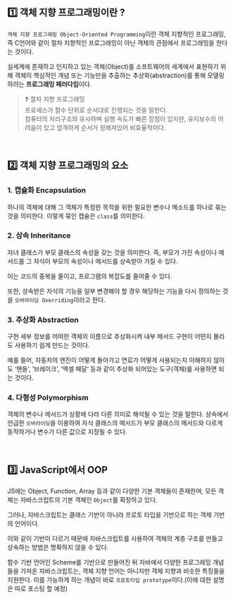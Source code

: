 ## 1️⃣ 객체 지향 프로그래밍이란 ?

`객체 지향 프로그래밍 Object-Oriented Programming`이란 객체 지향적인 프로그래밍, 즉 C언어와 같이 절차 지향적인 프로그래밍이 아닌 객체의 관점에서 프로그래밍을 한다는 것이다.

실세계에 존재하고 인지하고 있는 객체(Object)를 소프트웨어의 세계에서 표현하기 위해 객체의 핵심적인 개념 또는 기능만을 추출하는 추상화(abstraction)를 통해 모델링하려는 **프로그래밍 패러다임**이다.

> ❓ 절차 지향 프로그래밍  
> 프로세스가 함수 단위로 순서대로 진행되는 것을 말한다.  
> 컴퓨터의 처리구조와 유사하며 실행 속도가 빠른 장점이 있지만, 유지보수의 어려움이 있고 엄격하게 순서가 정해져있어 비효율적이다.

<br>

## 2️⃣ 객체 지향 프로그래밍의 요소

### 1. 캡슐화 Encapsulation

하나의 객체에 대해 그 객체가 특정한 목적을 위한 필요한 변수나 메소드를 하나로 묶는 것을 의미한다. 이렇게 묶인 캡슐은 `class`를 의미한다.

### 2. 상속 Inheritance

자녀 클래스가 부모 클래스의 속성을 갖는 것을 의미한다. 즉, 부모가 가진 속성이나 메서드를 그 자식이 부모의 속성이나 메서드를 상속받아 가질 수 있다.

이는 코드의 중복을 줄이고, 프로그램의 복잡도를 줄여줄 수 있다.

또한, 상속받은 자식의 기능을 일부 변경해야 할 경우 해당하는 기능을 다시 정의하는 것을 `오버라이딩 Overriding`이라고 한다.

### 3. 추상화 Abstraction

구현 세부 정보를 어떠한 객체의 이름으로 추상화시켜 내부 메서드 구현이 어떤지 몰라도 사용하기 쉽게 만드는 것이다.

예를 들어, 자동차의 엔진이 어떻게 돌아가고 연료가 어떻게 사용되는지 이해하지 않아도 ‘핸들’, ‘브레이크’, ‘엑셀 페달’ 등과 같이 추상화 되어있는 도구(객체)를 사용하면 되는 것이다.

### 4. 다형성 Polymorphism

객체의 변수나 메서드가 상황에 다라 다른 의미로 해석될 수 있는 것을 말한다. 상속에서 언급한 `오버라이딩`을 이용하여 자식 클래스의 메서드가 부모 클래스의 메서드와 다르게 동작하거나 변수가 다른 값으로 지정될 수 있다.

<br>

## 3️⃣ JavaScript에서 OOP

JS에는 Object, Function, Array 등과 같이 다양한 기본 객체들이 존재한며, 모든 객체는 자바스크립트의 기본 객체인 `Object`를 확장하고 있다.

그러나, 자바스크립트는 클래스 기반이 아니라 프로토 타입을 기반으로 하는 객체 기반의 언어이다.

이와 같이 기반이 다르기 때문에 자바스크립트를 사용하여 객체의 계층 구조를 만들고 상속하는 방법은 명확하지 않을 수 있다.

함수 기반 언어인 Scheme를 기반으로 만들어진 뒤 자바에서 다양한 프로그래밍 개념들을 가져온 자바스크립트는, 객체 지향 언어는 아니지만 객체 지향과 비슷한 특징들을 지원한다. 이를 가능하게 하는 개념이 바로 `프로토타입 prototype`이다.(이에 대한 설명은 따로 포스팅 할 예정)
